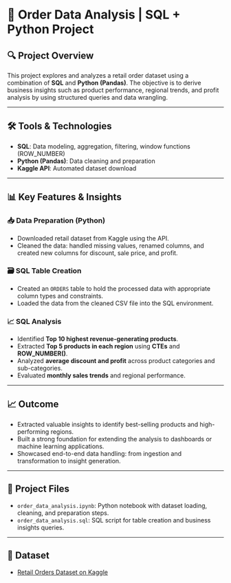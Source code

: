 # 🧾 Order Data Analysis | SQL + Python Project

## 🔍 Project Overview
This project explores and analyzes a retail order dataset using a combination of **SQL** and **Python (Pandas)**. The objective is to derive business insights such as product performance, regional trends, and profit analysis by using structured queries and data wrangling.

---

## 🛠️ Tools & Technologies
- **SQL**: Data modeling, aggregation, filtering, window functions (ROW_NUMBER)
- **Python (Pandas)**: Data cleaning and preparation
- **Kaggle API**: Automated dataset download

---

## 📊 Key Features & Insights

### 📥 Data Preparation (Python)
- Downloaded retail dataset from Kaggle using the API.
- Cleaned the data: handled missing values, renamed columns, and created new columns for discount, sale price, and profit.

### 🗃️ SQL Table Creation
- Created an `ORDERS` table to hold the processed data with appropriate column types and constraints.
- Loaded the data from the cleaned CSV file into the SQL environment.

### 📈 SQL Analysis
- Identified **Top 10 highest revenue-generating products**.
- Extracted **Top 5 products in each region** using **CTEs** and **ROW_NUMBER()**.
- Analyzed **average discount and profit** across product categories and sub-categories.
- Evaluated **monthly sales trends** and regional performance.

---

## 📈 Outcome
- Extracted valuable insights to identify best-selling products and high-performing regions.
- Built a strong foundation for extending the analysis to dashboards or machine learning applications.
- Showcased end-to-end data handling: from ingestion and transformation to insight generation.

---

## 📁 Project Files
- `order_data_analysis.ipynb`: Python notebook with dataset loading, cleaning, and preparation steps.
- `order_data_analysis.sql`: SQL script for table creation and business insights queries.

---

## 🔗 Dataset
- [Retail Orders Dataset on Kaggle](https://www.kaggle.com/datasets/ankitbansal06/retail-orders)
